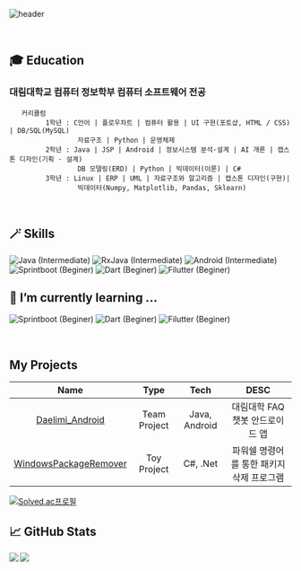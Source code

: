 ![header](https://capsule-render.vercel.app/api?type=soft&color=timeGradient&height=250&section=header&text=Welcome!&fontSize=100&animation=blink&fontAlignY=40&desc=Alpha-gone%20GitHub&descAlignY=60&descAlign=63)

<br>

## 🎓 Education
   ### 대림대학교 컴퓨터 정보학부 컴퓨터 소프트웨어 전공
   ```
      커리큘럼
            1학년 : C언어 | 플로우차트 | 컴퓨터 활용 | UI 구현(포토샵, HTML / CSS) | DB/SQL(MySQL)
                    자료구조 | Python | 운영체제
            2학년 : Java | JSP | Android | 정보시스템 분석·설계 | AI 개론 | 캡스톤 디자인(기획 · 설계) 
                    DB 모델링(ERD) | Python | 빅데이터(이론) | C#
            3학년 : Linux | ERP | UML | 자료구조와 알고리즘 | 캡스톤 디자인(구현)|
                    빅데이터(Numpy, Matplotlib, Pandas, Sklearn)
   ```

<br>

## 🪄 Skills
![Java (Intermediate)](https://img.shields.io/badge/Java-intermediate-lightgrey?style=for-the-badge&logo=java)
![RxJava (Intermediate)](https://img.shields.io/badge/RxJava-Intermediate-lightgrey?style=for-the-badge&logo=Reactivex)
![Android (Intermediate)](https://img.shields.io/badge/Android-intermediate-lightgrey?style=for-the-badge&logo=Android)
![Sprintboot (Beginer)](https://img.shields.io/badge/Spring%20boot-beginner-green?style=for-the-badge&logo=SpringBoot)
![Dart (Beginer)](https://img.shields.io/badge/Dart-beginner-green?style=for-the-badge&logo=Dart)
![Filutter (Beginer)](https://img.shields.io/badge/Flutter-beginner-green?style=for-the-badge&logo=Flutter)


## 🌱 I’m currently learning ...
![Sprintboot (Beginer)](https://img.shields.io/badge/Spring%20boot-beginner-green?style=for-the-badge&logo=SpringBoot)
![Dart (Beginer)](https://img.shields.io/badge/Dart-beginner-green?style=for-the-badge&logo=Dart)
![Filutter (Beginer)](https://img.shields.io/badge/Flutter-beginner-green?style=for-the-badge&logo=Flutter)


<br>

## My Projects
|Name|Type|Tech|DESC|
|:---:|:---:|:---:|:---:|
|[Daelimi_Android](https://github.com/Alpha-gone/Daelimi_Android)|Team Project|Java, Android|대림대학 FAQ 챗봇 안드로이드 앱|
|[WindowsPackageRemover](https://github.com/Alpha-gone/WindowsPackageRemover)|Toy Project|C#, .Net|파워쉘 명령어를 통한 패키지 삭제 프로그램|

<!--
**alpha-gone/alpha-gone** is a ✨ _special_ ✨ repository because its `README.md` (this file) appears on your GitHub profile.

Here are some ideas to get you started:

- 🔭 I’m currently working on ...

- 👯 I’m looking to collaborate on ...
- 🤔 I’m looking for help with ...
- 💬 Ask me about ...
- 📫 How to reach me: ...
- 😄 Pronouns: ...
- ⚡ Fun fact: ...
-->

[![Solved.ac프로필](http://mazassumnida.wtf/api/v2/generate_badge?boj=pass1308)](https://solved.ac/pass1308)

## 📈 GitHub Stats
<img align="left" src="https://github-readme-stats.vercel.app/api?username=Alpha-gone&&layout=compact&count_private=true&show_icons=true&hide_border=true&card_width=200&include_all_commits=true&bg_color=0D1117&title_color=AEF71D&text_color=AEF71D&icon_color=FFFFFF"/>  
<img align="left" src="https://github-readme-stats.vercel.app/api/top-langs/?username=Alpha-gone&layout=compact&hide_border=true&card_width=600&bg_color=0D1117&title_color=FFFFFF&text_color=FFFFFF&icon_color=FFFFFF"/>
